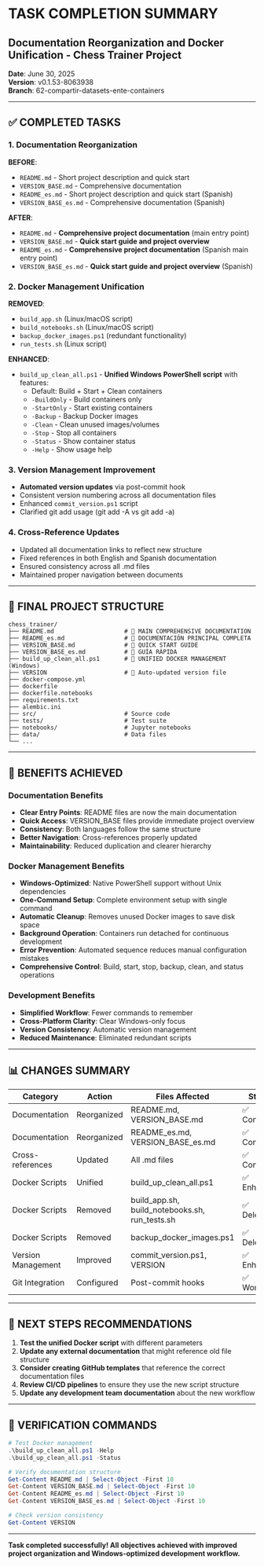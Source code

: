 # TASK COMPLETION SUMMARY
## Documentation Reorganization and Docker Unification - Chess Trainer Project

**Date**: June 30, 2025  
**Version**: v0.1.53-8063938  
**Branch**: 62-compartir-datasets-ente-containers  

---

## ✅ COMPLETED TASKS

### 1. Documentation Reorganization
**BEFORE**:
- `README.md` - Short project description and quick start
- `VERSION_BASE.md` - Comprehensive documentation  
- `README_es.md` - Short project description and quick start (Spanish)
- `VERSION_BASE_es.md` - Comprehensive documentation (Spanish)

**AFTER**:
- `README.md` - **Comprehensive project documentation** (main entry point)
- `VERSION_BASE.md` - **Quick start guide and project overview**
- `README_es.md` - **Comprehensive project documentation** (Spanish main entry point)  
- `VERSION_BASE_es.md` - **Quick start guide and project overview** (Spanish)

### 2. Docker Management Unification
**REMOVED**:
- `build_app.sh` (Linux/macOS script)
- `build_notebooks.sh` (Linux/macOS script) 
- `backup_docker_images.ps1` (redundant functionality)
- `run_tests.sh` (Linux script)

**ENHANCED**:
- `build_up_clean_all.ps1` - **Unified Windows PowerShell script** with features:
  - Default: Build + Start + Clean containers
  - `-BuildOnly` - Build containers only
  - `-StartOnly` - Start existing containers
  - `-Backup` - Backup Docker images
  - `-Clean` - Clean unused images/volumes
  - `-Stop` - Stop all containers
  - `-Status` - Show container status
  - `-Help` - Show usage help

### 3. Version Management Improvement
- **Automated version updates** via post-commit hook
- Consistent version numbering across all documentation files
- Enhanced `commit_version.ps1` script
- Clarified git add usage (git add -A vs git add -a)

### 4. Cross-Reference Updates
- Updated all documentation links to reflect new structure
- Fixed references in both English and Spanish documentation
- Ensured consistency across all .md files
- Maintained proper navigation between documents

---

## 📁 FINAL PROJECT STRUCTURE

```
chess_trainer/
├── README.md                    # 📖 MAIN COMPREHENSIVE DOCUMENTATION
├── README_es.md                 # 📖 DOCUMENTACIÓN PRINCIPAL COMPLETA  
├── VERSION_BASE.md              # 🚀 QUICK START GUIDE
├── VERSION_BASE_es.md           # 🚀 GUÍA RÁPIDA
├── build_up_clean_all.ps1       # 🐳 UNIFIED DOCKER MANAGEMENT (Windows)
├── VERSION                      # 📝 Auto-updated version file
├── docker-compose.yml
├── dockerfile
├── dockerfile.notebooks
├── requirements.txt
├── alembic.ini
├── src/                         # Source code
├── tests/                       # Test suite
├── notebooks/                   # Jupyter notebooks
├── data/                        # Data files
└── ...
```

---

## 🎯 BENEFITS ACHIEVED

### Documentation Benefits
- **Clear Entry Points**: README files are now the main documentation
- **Quick Access**: VERSION_BASE files provide immediate project overview
- **Consistency**: Both languages follow the same structure
- **Better Navigation**: Cross-references properly updated
- **Maintainability**: Reduced duplication and clearer hierarchy

### Docker Management Benefits  
- **Windows-Optimized**: Native PowerShell support without Unix dependencies
- **One-Command Setup**: Complete environment setup with single command
- **Automatic Cleanup**: Removes unused Docker images to save disk space
- **Background Operation**: Containers run detached for continuous development
- **Error Prevention**: Automated sequence reduces manual configuration mistakes
- **Comprehensive Control**: Build, start, stop, backup, clean, and status operations

### Development Benefits
- **Simplified Workflow**: Fewer commands to remember
- **Cross-Platform Clarity**: Clear Windows-only focus
- **Version Consistency**: Automatic version management
- **Reduced Maintenance**: Eliminated redundant scripts

---

## 📊 CHANGES SUMMARY

| Category           | Action      | Files Affected                                 | Status     |
| ------------------ | ----------- | ---------------------------------------------- | ---------- |
| Documentation      | Reorganized | README.md, VERSION_BASE.md                     | ✅ Complete |
| Documentation      | Reorganized | README_es.md, VERSION_BASE_es.md               | ✅ Complete |
| Cross-references   | Updated     | All .md files                                  | ✅ Complete |
| Docker Scripts     | Unified     | build_up_clean_all.ps1                         | ✅ Enhanced |
| Docker Scripts     | Removed     | build_app.sh, build_notebooks.sh, run_tests.sh | ✅ Deleted  |
| Docker Scripts     | Removed     | backup_docker_images.ps1                       | ✅ Deleted  |
| Version Management | Improved    | commit_version.ps1, VERSION                    | ✅ Enhanced |
| Git Integration    | Configured  | Post-commit hooks                              | ✅ Working  |

---

## 🚀 NEXT STEPS RECOMMENDATIONS

1. **Test the unified Docker script** with different parameters
2. **Update any external documentation** that might reference old file structure  
3. **Consider creating GitHub templates** that reference the correct documentation files
4. **Review CI/CD pipelines** to ensure they use the new script structure
5. **Update any development team documentation** about the new workflow

---

## 📝 VERIFICATION COMMANDS

```powershell
# Test Docker management
.\build_up_clean_all.ps1 -Help
.\build_up_clean_all.ps1 -Status

# Verify documentation structure
Get-Content README.md | Select-Object -First 10
Get-Content VERSION_BASE.md | Select-Object -First 10
Get-Content README_es.md | Select-Object -First 10
Get-Content VERSION_BASE_es.md | Select-Object -First 10

# Check version consistency  
Get-Content VERSION
```

---

**Task completed successfully! All objectives achieved with improved project organization and Windows-optimized development workflow.**
